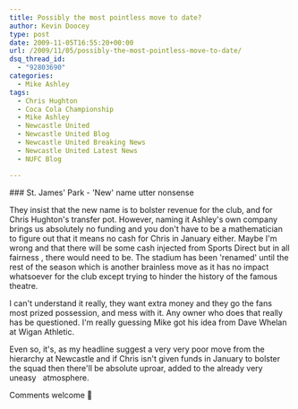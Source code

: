 ```yaml
---
title: Possibly the most pointless move to date?
author: Kevin Doocey
type: post
date: 2009-11-05T16:55:20+00:00
url: /2009/11/05/possibly-the-most-pointless-move-to-date/
dsq_thread_id:
  - "92803690"
categories:
  - Mike Ashley
tags:
  - Chris Hughton
  - Coca Cola Championship
  - Mike Ashley
  - Newcastle United
  - Newcastle United Blog
  - Newcastle United Breaking News
  - Newcastle United Latest News
  - NUFC Blog

---
```

### St. James' Park - 'New' name utter nonsense

They insist that the new name is to bolster revenue for the club, and for Chris Hughton's transfer pot. However, naming it Ashley's own company brings us absolutely no funding and you don't have to be a mathematician to figure out that it means no cash for Chris in January either. Maybe I'm wrong and that there will be some cash injected from Sports Direct but in all fairness , there would need to be. The stadium has been 'renamed' until the rest of the season which is another brainless move as it has no impact whatsoever for the club except trying to hinder the history of the famous theatre.

I can't understand it really, they want extra money and they go the fans most prized possession, and mess with it. Any owner who does that really has be questioned. I'm really guessing Mike got his idea from Dave Whelan at Wigan Athletic.

Even so, it's, as my headline suggest a very very poor move from the hierarchy at Newcastle and if Chris isn't given funds in January to bolster the squad then there'll be absolute uproar, added to the already very uneasy   atmosphere.

Comments welcome 🙂
